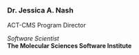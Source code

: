 ### Dr. Jessica A. Nash

ACT-CMS Program Director

*Software Scientist*   
**The Molecular Sciences Software Institute**  